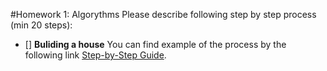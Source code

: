 #Homework 1: Algorythms 
Please describe following step by step process (min 20 steps):
 - [] **Buliding a house** 
 You can find example of the process by the following link [Step-by-Step Guide](https://www.newhomesource.com/guide/articles/a-step-by-step-guide-to-the-home-building-process).